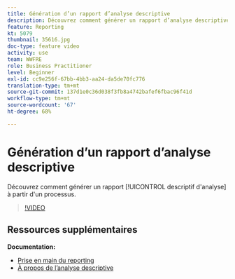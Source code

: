 ```yaml
---
title: Génération d’un rapport d’analyse descriptive
description: Découvrez comment générer un rapport d’analyse descriptive à partir d’un workflow dans Adobe Campaign Classic.
feature: Reporting
kt: 5079
thumbnail: 35616.jpg
doc-type: feature video
activity: use
team: WWFRE
role: Business Practitioner
level: Beginner
exl-id: cc9e256f-67bb-4bb3-aa24-da5de70fc776
translation-type: tm+mt
source-git-commit: 137d1e0c36d038f3fb8a4742bafef6fbac96f41d
workflow-type: tm+mt
source-wordcount: '67'
ht-degree: 68%

---
```


# Génération d’un rapport d’analyse descriptive

Découvrez comment générer un rapport [!UICONTROL descriptif d&#39;analyse] à partir d&#39;un processus.

>[!VIDEO](https://video.tv.adobe.com/v/35616?quality=12)

## Ressources supplémentaires

**Documentation:**

* [Prise en main du reporting](https://docs.adobe.com/content/help/en/campaign-classic/using/reporting/reporting-in-adobe-campaign/about-adobe-campaign-reporting-tools.html)
* [À propos de l’analyse descriptive](https://docs.adobe.com/content/help/en/campaign-classic/using/reporting/analyzing-populations/about-descriptive-analysis.html)
